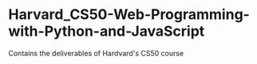 # Harvard_CS50-Web-Programming-with-Python-and-JavaScript
Contains the deliverables of Hardvard's CS50 course
